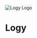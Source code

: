 ![Logy Logo](https://user-images.githubusercontent.com/5354910/222968939-fbeec318-2a7e-4b8d-8a24-8b29da9a1d0b.png)

# Logy
